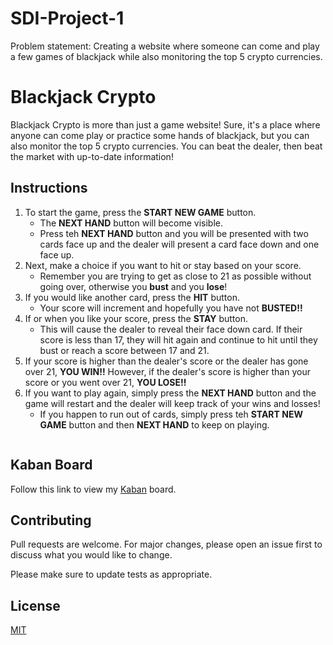 # SDI-Project-1
Problem statement: Creating a website where someone can come and play a few games of blackjack while also monitoring the top 5 crypto currencies.

# Blackjack Crypto

Blackjack Crypto is more than just a game website! Sure, it's a place where anyone can come play or practice some hands of blackjack, but you can also monitor the top 5 crypto currencies. You can beat the dealer, then beat the market with up-to-date information!

## Instructions
1. To start the game, press the **START NEW GAME** button.
      * The **NEXT HAND** button will become visible.
      * Press teh **NEXT HAND** button and you will be presented with two cards face up and the dealer will present a card face down and one face up.
2. Next, make a choice if you want to hit or stay based on your score.
      * Remember you are trying to get as close to 21 as possible without going over, otherwise you **bust** and you **lose**!
3. If you would like another card, press the **HIT** button.
      * Your score will increment and hopefully you have not **BUSTED!!**
4. If or when you like your score, press the **STAY** button.
      * This will cause the dealer to reveal their face down card. If their score is less than 17, they will hit again and continue to hit until they bust or reach a score between 17 and 21.
5. If your score is higher than the dealer's score or the dealer has gone over 21, **YOU WIN!!** However, if the dealer's score is higher than your score or you went over 21, **YOU LOSE!!**
6. If you want to play again, simply press the **NEXT HAND** button and the game will restart and the dealer will keep track of your wins and losses!
      * If you happen to run out of cards, simply press teh **START NEW GAME** button and then **NEXT HAND** to keep on playing. 

```
```

## Kaban Board

Follow this link to view my [Kaban](https://trello.com/b/hgI3Bp42/sdi-project-1) board.

## Contributing

Pull requests are welcome. For major changes, please open an issue first
to discuss what you would like to change.

Please make sure to update tests as appropriate.

## License

[MIT](https://choosealicense.com/licenses/mit/)
